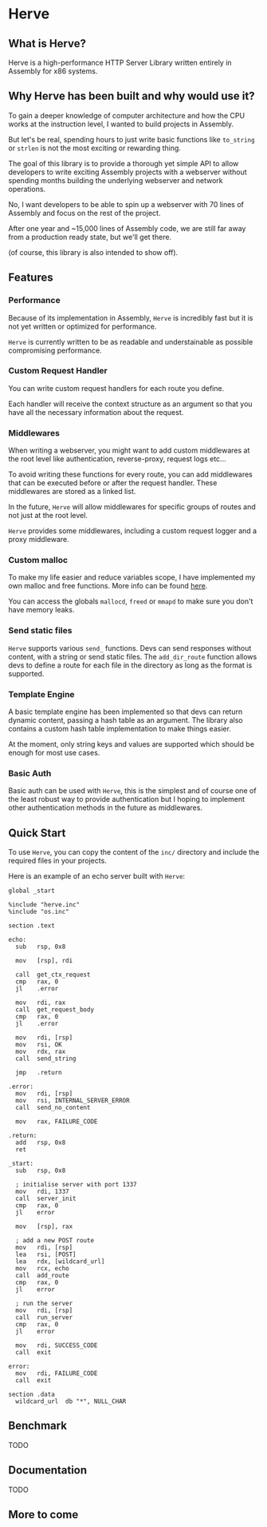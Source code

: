 # Herve

## What is Herve?

Herve is a high-performance HTTP Server Library written entirely in Assembly for x86 systems.

## Why Herve has been built and why would use it?

To gain a deeper knowledge of computer architecture and how the CPU works at the instruction level, I wanted to build projects in Assembly.

But let's be real, spending hours to just write basic functions like `to_string` or `strlen` is not the most exciting or rewarding thing.

The goal of this library is to provide a thorough yet simple API to allow developers to write exciting Assembly projects with a webserver without spending months building the underlying webserver and network operations.

No, I want developers to be able to spin up a webserver with 70 lines of Assembly and focus on the rest of the project.

After one year and ~15,000 lines of Assembly code, we are still far away from a production ready state, but we'll get there.

(of course, this library is also intended to show off).

## Features

### Performance

Because of its implementation in Assembly, `Herve` is incredibly fast but it is not yet written or optimized for performance.

`Herve` is currently written to be as readable and understainable  as possible compromising performance.

### Custom Request Handler

You can write custom request handlers for each route you define.

Each handler will receive the context structure as an argument so that you have all the necessary information about the request.

### Middlewares

When writing a webserver, you might want to add custom middlewares at the root level like authentication, reverse-proxy, request logs etc...

To avoid writing these functions for every route, you can add middlewares that can be executed before or after the request handler. These middlewares are stored as a linked list.

In the future, `Herve` will allow middlewares for specific groups of routes and not just at the root level.

`Herve` provides some middlewares, including a custom request logger and a proxy middleware.

### Custom malloc

To make my life easier and reduce variables scope, I have implemented my own malloc and free functions. More info can be found [here](https://github.com/bla-ce/unstack).

You can access the globals `mallocd`, `freed` or `mmapd` to make sure you don't have memory leaks.

### Send static files

`Herve` supports various `send_` functions. Devs can send responses without content, with a string or send static files. The `add_dir_route` function allows devs to define a route for each file in the directory as long as the format is supported.

### Template Engine

A basic template engine has been implemented so that devs can return dynamic content, passing a hash table as an argument. The library also contains a custom hash table implementation to make things easier. 

At the moment, only string keys and values are supported which should be enough for most use cases.

### Basic Auth

Basic auth can be used with `Herve`, this is the simplest and of course one of the least robust way to provide authentication but I hoping to implement other authentication methods in the future as middlewares.

## Quick Start

To use `Herve`, you can copy the content of the `inc/` directory and include the required files in your projects. 

Here is an example of an echo server built with `Herve`:

```assembly
global _start

%include "herve.inc"
%include "os.inc"

section .text

echo:
  sub   rsp, 0x8

  mov   [rsp], rdi

  call  get_ctx_request
  cmp   rax, 0
  jl    .error

  mov   rdi, rax
  call  get_request_body
  cmp   rax, 0
  jl    .error

  mov   rdi, [rsp]
  mov   rsi, OK
  mov   rdx, rax
  call  send_string

  jmp   .return

.error:
  mov   rdi, [rsp] 
  mov   rsi, INTERNAL_SERVER_ERROR
  call  send_no_content

  mov   rax, FAILURE_CODE

.return:
  add   rsp, 0x8
  ret

_start:
  sub   rsp, 0x8

  ; initialise server with port 1337
  mov   rdi, 1337
  call  server_init
  cmp   rax, 0
  jl    error

  mov   [rsp], rax 

  ; add a new POST route
  mov   rdi, [rsp]
  lea   rsi, [POST]
  lea   rdx, [wildcard_url]
  mov   rcx, echo
  call  add_route
  cmp   rax, 0
  jl    error

  ; run the server
  mov   rdi, [rsp]
  call  run_server
  cmp   rax, 0
  jl    error

  mov   rdi, SUCCESS_CODE
  call  exit

error:
  mov   rdi, FAILURE_CODE
  call  exit
  
section .data
  wildcard_url  db "*", NULL_CHAR
```

## Benchmark

TODO

## Documentation

TODO

## More to come


